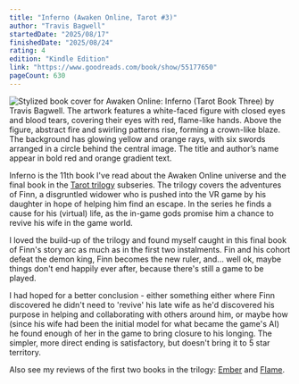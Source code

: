 ```yaml
---
title: "Inferno (Awaken Online, Tarot #3)"
author: "Travis Bagwell"
startedDate: "2025/08/17"
finishedDate: "2025/08/24"
rating: 4
edition: "Kindle Edition"
link: "https://www.goodreads.com/book/show/55177650"
pageCount: 630
---
```


![Stylized book cover for Awaken Online: Inferno (Tarot Book Three) by Travis Bagwell. The artwork features a white-faced figure with closed eyes and blood tears, covering their eyes with red, flame-like hands. Above the figure, abstract fire and swirling patterns rise, forming a crown-like blaze. The background has glowing yellow and orange rays, with six swords arranged in a circle behind the central image. The title and author’s name appear in bold red and orange gradient text.](https://images-na.ssl-images-amazon.com/images/S/compressed.photo.goodreads.com/books/1598856304i/55177650.jpg)

Inferno is the 11th book I've read about the Awaken Online universe and the final book in the [Tarot trilogy](https://www.goodreads.com/series/274174-tarot) subseries. The trilogy covers the adventures of Finn, a disgruntled widower who is pushed into the VR game by his daughter in hope of helping him find an escape. In the series he finds a cause for his (virtual) life, as the in-game gods promise him a chance to revive his wife in the game world.

I loved the build-up of the trilogy and found myself caught in this final book of Finn's story arc as much as in the first two instalments. Fin and his cohort defeat the demon king, Finn becomes the new ruler, and... well ok, maybe things don't end happily ever after, because there's still a game to be played.

I had hoped for a better conclusion - either something either where Finn discovered he didn't need to 'revive' his late wife as he'd discovered his purpose in helping and collaborating with others around him, or maybe how (since his wife had been the initial model for what became the game's AI) he found enough of her in the game to bring closure to his longing. The simpler, more direct ending is satisfactory, but doesn't bring it to 5 star territory.

Also see my reviews of the first two books in the trilogy: [Ember](/books/ember---travis-bagwell) and [Flame](/books/flame---travis-bagwell).